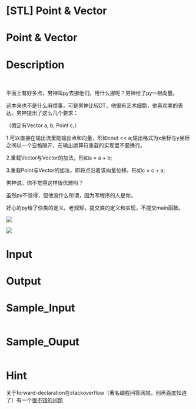 # [STL] Point & Vector

# Point & Vector

# Description
<p>&nbsp;</p>
<p>平面上有好多点，男神叫py去挪他们。用什么挪呢？男神给了py一根向量。</p>
<p>这本来也不是什么麻烦事，可是男神比较DT，他很有艺术细胞，他喜欢美的表达。男神提出了这么几个要求：</p>
<p>（假定有Vector a, b; Point c;）</p>
<p>1.可以直接在输出流里能输出点和向量，形如cout &lt;&lt; a;输出格式为x坐标与y坐标之间以一个空格隔开，在输出运算符重载的实现里不要换行。</p>
<p>2.重载Vector与Vector的加法，形如a = a + b;</p>
<p>3.重载Point与Vector的加法，即将点沿着该向量位移。形如c = c + a;</p>
<p>男神说，你不觉得这样很优雅吗？</p>
<p>虽然py不觉得，但他没什么所谓，因为写程序的人是你。</p>
<p>好心的py给了你类的定义。老规矩，提交类的定义和实现，不提交main函数。</p>
<p><img src='%IMGPATH%QQ20130327-3.png'/></p>
<p><img src='%IMGPATH%QQ20130327-2.png'/></p>

# Input


# Output


# Sample_Input
```

```

# Sample_Ouput
```

```

# Hint
<p>关于forward-declaration在stackoverflow（著名编程问答网站，别再百度知道了）有一个<a href="http://stackoverflow.com/questions/4757565/c-forward-declaration">很不错的问题</a></p>

